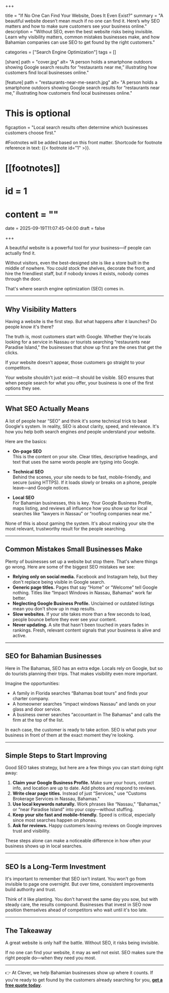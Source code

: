 +++

title = "If No One Can Find Your Website, Does It Even Exist?"
summary = "A beautiful website doesn’t mean much if no one can find it. Here’s why SEO matters and how to make sure customers see your business online."
description = "Without SEO, even the best website risks being invisible. Learn why visibility matters, common mistakes businesses make, and how Bahamian companies can use SEO to get found by the right customers."

categories = ["Search Engine Optimization"]
tags = []

[share]
path = "cover.jpg"
alt= "A person holds a smartphone outdoors showing Google search results for “restaurants near me,” illustrating how customers find local businesses online."

[feature]
path = "restaurants-near-me-search.jpg"
alt= "A person holds a smartphone outdoors showing Google search results for “restaurants near me,” illustrating how customers find local businesses online."
# This is optional
figcaption = "Local search results often determine which businesses customers choose first."

#Footnotes will be added based on this front matter. Shortcode for footnote reference in text: {{< footnote id="1" >}}.

# [[footnotes]]
#   id = 1
#   content = ""

date = 2025-09-19T11:07:45-04:00
draft = false

+++


A beautiful website is a powerful tool for your business—if people can actually find it.  

Without visitors, even the best-designed site is like a store built in the middle of nowhere. You could stock the shelves, decorate the front, and hire the friendliest staff, but if nobody knows it exists, nobody comes through the door.  

That's where search engine optimization (SEO) comes in.  

---

## Why Visibility Matters  

Having a website is the first step. But what happens after it launches? Do people know it's there?  

The truth is, most customers start with Google. Whether they're locals looking for a service in Nassau or tourists searching “restaurants near Paradise Island," the businesses that show up first are the ones that get the clicks.  

If your website doesn't appear, those customers go straight to your competitors.  

Your website shouldn't just exist—it should be visible. SEO ensures that when people search for what you offer, your business is one of the first options they see.  

---

## What SEO Actually Means  

A lot of people hear “SEO" and think it's some technical trick to beat Google's system. In reality, SEO is about clarity, speed, and relevance. It's how you help both search engines *and* people understand your website.  

Here are the basics:  

- **On-page SEO**  
  This is the content on your site. Clear titles, descriptive headings, and text that uses the same words people are typing into Google.  

- **Technical SEO**  
  Behind the scenes, your site needs to be fast, mobile-friendly, and secure (using HTTPS). If it loads slowly or breaks on a phone, people leave—and Google notices.  

- **Local SEO**  
  For Bahamian businesses, this is key. Your Google Business Profile, maps listing, and reviews all influence how you show up for local searches like “lawyers in Nassau" or “roofing companies near me."  

None of this is about gaming the system. It's about making your site the most relevant, trustworthy result for the people searching.  

---

## Common Mistakes Small Businesses Make  

Plenty of businesses set up a website but stop there. That's where things go wrong. Here are some of the biggest SEO mistakes we see:  

- **Relying only on social media.** Facebook and Instagram help, but they don't replace being visible in Google search.  
- **Generic page titles.** Pages that say “Home" or “Welcome" tell Google nothing. Titles like “Impact Windows in Nassau, Bahamas" work far better.  
- **Neglecting Google Business Profile.** Unclaimed or outdated listings mean you don't show up in map results.  
- **Slow websites.** If your site takes more than a few seconds to load, people bounce before they ever see your content.  
- **Never updating.** A site that hasn't been touched in years fades in rankings. Fresh, relevant content signals that your business is alive and active.  

---

## SEO for Bahamian Businesses  

Here in The Bahamas, SEO has an extra edge. Locals rely on Google, but so do tourists planning their trips. That makes visibility even more important.  

Imagine the opportunities:  

- A family in Florida searches “Bahamas boat tours" and finds your charter company.  
- A homeowner searches “impact windows Nassau" and lands on your glass and door service.  
- A business owner searches “accountant in The Bahamas" and calls the firm at the top of the list.  

In each case, the customer is ready to take action. SEO is what puts your business in front of them at the exact moment they're looking.  

---

## Simple Steps to Start Improving  

Good SEO takes strategy, but here are a few things you can start doing right away:  

1. **Claim your Google Business Profile.** Make sure your hours, contact info, and location are up to date. Add photos and respond to reviews.  
2. **Write clear page titles.** Instead of just “Services," use “Customs Brokerage Services in Nassau, Bahamas."  
3. **Use local keywords naturally.** Work phrases like “Nassau," “Bahamas," or “near Paradise Island" into your copy—without stuffing.  
4. **Keep your site fast and mobile-friendly.** Speed is critical, especially since most searches happen on phones.  
5. **Ask for reviews.** Happy customers leaving reviews on Google improves trust and visibility.  

These steps alone can make a noticeable difference in how often your business shows up in local searches.  

---

## SEO Is a Long-Term Investment  

It's important to remember that SEO isn't instant. You won't go from invisible to page one overnight. But over time, consistent improvements build authority and trust.  

Think of it like planting. You don't harvest the same day you sow, but with steady care, the results compound. Businesses that invest in SEO now position themselves ahead of competitors who wait until it's too late.  

---

## The Takeaway  

A great website is only half the battle. Without SEO, it risks being invisible.  

If no one can find your website, it may as well not exist. SEO makes sure the right people do—when they need you most.  

---

👉 At Clever, we help Bahamian businesses show up where it counts. If you're ready to get found by the customers already searching for you, [**get a free quote today**](/contact-us).  